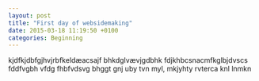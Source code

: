 ```yaml
---
layout: post
title: "First day of websidemaking"
date: 2015-03-18 11:19:50 +0100
categories: Beginning
---
```

kjdfkjdbfgjhvjrbfkeldæacsajf bhkdglvævjgdbhk
fdjkhbcsnacmfkglbjdvscs
fddfvgbh
vfdg fhbfvdsvg
bhggt
 gnj
 uby
 tvn
 myl,
 mkjyhty
 rvterca
 knl
lnmkn